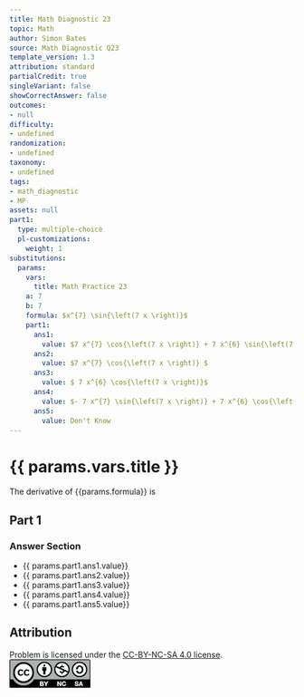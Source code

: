 ```yaml
---
title: Math Diagnostic 23
topic: Math
author: Simon Bates
source: Math Diagnostic Q23
template_version: 1.3
attribution: standard
partialCredit: true
singleVariant: false
showCorrectAnswer: false
outcomes:
- null
difficulty:
- undefined
randomization:
- undefined
taxonomy:
- undefined
tags:
- math_diagnostic
- MP
assets: null
part1:
  type: multiple-choice
  pl-customizations:
    weight: 1
substitutions:
  params:
    vars:
      title: Math Practice 23
    a: 7
    b: 7
    formula: $x^{7} \sin{\left(7 x \right)}$
    part1:
      ans1:
        value: $7 x^{7} \cos{\left(7 x \right)} + 7 x^{6} \sin{\left(7 x \right)}$
      ans2:
        value: $7 x^{7} \cos{\left(7 x \right)} $
      ans3:
        value: $ 7 x^{6} \cos{\left(7 x \right)}$
      ans4:
        value: $- 7 x^{7} \sin{\left(7 x \right)} + 7 x^{6} \cos{\left(7 x \right)}$
      ans5:
        value: Don't Know
---
```

# {{ params.vars.title }}
The derivative of {{params.formula}} is

## Part 1

### Answer Section

- {{ params.part1.ans1.value}}
- {{ params.part1.ans2.value}}
- {{ params.part1.ans3.value}}
- {{ params.part1.ans4.value}}
- {{ params.part1.ans5.value}}

## Attribution

Problem is licensed under the [CC-BY-NC-SA 4.0 license](https://creativecommons.org/licenses/by-nc-sa/4.0/).<br> ![The Creative Commons 4.0 license requiring attribution-BY, non-commercial-NC, and share-alike-SA license.](https://raw.githubusercontent.com/firasm/bits/master/by-nc-sa.png)